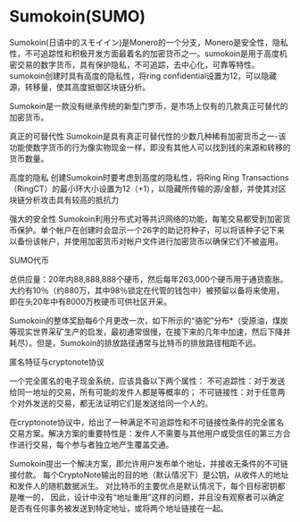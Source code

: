 # 

# Sumokoin(SUMO)

Sumokoin(日语中的スモイイン)是Monero的一个分支，Monero是安全性，隐私性，不可追踪性和积极开发方面最着名的加密货币之一。sumokoin是用于高度机密交易的数字货币，具有保护隐私，不可追踪，去中心化，可靠等特性。sumokoin创建时具有高度的隐私性，将ring confidential设置为12，可以隐藏源，转移量，使其高度抵御区块链分析。

Sumokoin是一款没有继承传统的新型门罗币，是市场上仅有的几款真正可替代的加密货币。

真正的可替代性
Sumokoin是具有真正可替代性的少数几种稀有加密货币之一-该功能使数字货币的行为像实物现金一样，即没有其他人可以找到钱的来源和转移的货币数量。

高度的隐私
创建Sumokoin时要考虑到高度的隐私性，将Ring Ring Transactions（RingCT）的最小环大小设置为12（+1），以隐藏所传输的源/金额，并使其对区块链分析攻击具有较高的抵抗力

强大的安全性
Sumokoin利用分布式对等共识网络的功能，每笔交易都受到加密货币保护。单个帐户在创建时会显示一个26字的助记符种子，可以将该种子记下来以备份该帐户，并使用加密货币对帐户文件进行加密货币以确保它们不被盗用。

SUMO代币

总供应量：20年内88,888,888个硬币，然后每年263,000个硬币用于通货膨胀。大约有10％（约880万，其中98％锁定在代管的钱包中）被预留以备将来使用，即在头20年中有8000万枚硬币可供社区开采。

Sumokoin的整体奖励每6个月更改一次，如下所示的“骆驼”分布*（受原油，煤炭等现实世界采矿生产的启发，最初通常很慢，在接下来的几年中加速，然后下降并耗尽）。但是，Sumokoin的排放路径通常与比特币的排放路径相距不远。

匿名特征与cryptonote协议

一个完全匿名的电子现金系统，应该具备以下两个属性：
不可追踪性：对于发送给同一地址的交易，所有可能的发件人都是等概率的；
不可链接性：对于任意两个对外发送的交易，都无法证明它们是发送给同一个人的。

在cryptonote协议中，给出了一种满足不可追踪性和不可链接性条件的完全匿名交易方案。解决方案的重要特性是：发件人不需要与其他用户或受信任的第三方合作进行交易，每个参与者独立地产生覆盖交通。

Sumokoin提出一个解决方案，即允许用户发布单个地址，并接收无条件的不可链接付款。 每个CryptoNote输出的目的地（默认情况下）是公钥，从收件人的地址和发件人的随机数据派生。 对比特币的主要优点是默认情况下，每个目标密钥都是唯一的， 因此，设计中没有“地址重用”这样的问题，并且没有观察者可以确定是否有任何事务被发送到特定地址，或将两个地址链接在一起。

